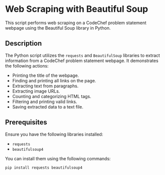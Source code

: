 # Web Scraping with Beautiful Soup

This script performs web scraping on a CodeChef problem statement webpage using the Beautiful Soup library in Python.

## Description

The Python script utilizes the `requests` and `BeautifulSoup` libraries to extract information from a CodeChef problem statement webpage. It demonstrates the following actions:

- Printing the title of the webpage.
- Finding and printing all links on the page.
- Extracting text from paragraphs.
- Extracting image URLs.
- Counting and categorizing HTML tags.
- Filtering and printing valid links.
- Saving extracted data to a text file.

## Prerequisites

Ensure you have the following libraries installed:

- `requests`
- `beautifulsoup4`

You can install them using the following commands:

```bash
pip install requests beautifulsoup4
